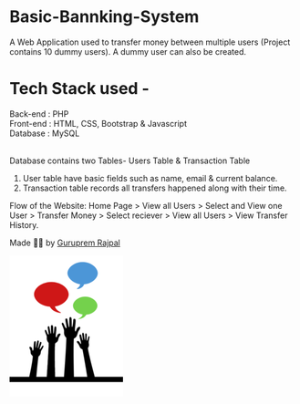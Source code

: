 

# Basic-Bannking-System
  
A Web Application used to transfer money between multiple users (Project contains 10 dummy users). A dummy user can also be created.  

# Tech Stack used - 
Back-end : PHP <br>
Front-end : HTML, CSS, Bootstrap & Javascript <br>
Database : MySQL   
<br>

Database contains two Tables- Users Table & Transaction Table 
1. User table have basic fields such as name, email & current balance. 
2. Transaction table records all transfers happened along with their time.  

Flow of the Website: Home Page > View all Users > Select and View one User > Transfer Money > Select reciever > View all Users > View Transfer History.

Made ✌🏻 by <a href="https://www.linkedin.com/in/guruprem-singh-rajpal-67b486122/"> Guruprem Rajpal </a>

<img src= "assets/media/logo_small.png"> </img>
